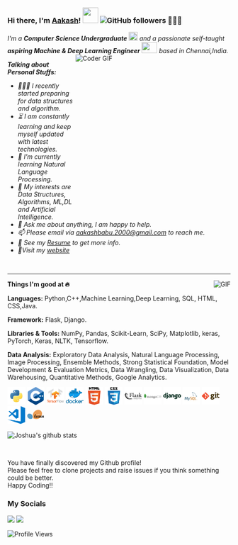 ### Hi there, I'm [Aakash]()! <img src="https://raw.githubusercontent.com/TheDudeThatCode/TheDudeThatCode/master/Assets/Hi.gif" width=35 height=35> ![GitHub followers](https://img.shields.io/github/followers/aakash-cse?style=social) 👋👋👋

<p>
  <em>
    I'm a <b>Computer Science Undergraduate</b> <img src="https://raw.githubusercontent.com/TheDudeThatCode/TheDudeThatCode/master/Assets/Medal.gif" width=20 height=20> and a passionate self-taught <b>aspiring Machine & Deep Learning Engineer</b> <img src="https://raw.githubusercontent.com/TheDudeThatCode/TheDudeThatCode/master/Assets/Developer.gif" width=35 height=25> based in Chennai,India.
  </em>
<!--<img align="right" alt="Coder GIF" height=250 width=350 src="https://magiccopy.xyz/assets/images/hadder.gif" /> -->
<img align="right" alt="Coder GIF" height=350 width=350 src="https://media.giphy.com/media/VTtANKl0beDFQRLDTh/giphy.gif"/>
 </p>


<em>

**Talking about Personal Stuffs:**

- 👨🏽‍💻 I recently started preparing for data structures and algorithm.
- ⏳ I am constantly learning and keep myself updated with latest technologies.
- 🌱 I’m currently learning Natural Language Processing.
- 🤔 My interests are Data Structures, Algorithms, ML,DL and Artificial Intelligence.
- 💬 Ask me about anything, I am happy to help.
- 📫 Please email via aakashbabu.2000@gmail.com to reach me.
- 📝 See my [Resume](https://docs.google.com/document/d/1xOvqyt8naWBC3w1gPhcc6hhVRwMn-61Zqdcu8XelsUU/edit?usp=sharing) to get more info.
- 🎯Visit my [website](https://aakash-cse.github.io/)

<br/>
</em>

<hr>
<div>
<p>
<img align="right" alt="GIF" src="https://media.giphy.com/media/L8K62iTDkzGX6/giphy.gif" />

**Things I'm good at :fire:**

**Languages:**  Python,C++,Machine Learning,Deep Learning, SQL, HTML, CSS,Java.

**Framework:** Flask, Django.

**Libraries & Tools:** NumPy, Pandas, Scikit-Learn, SciPy, Matplotlib, keras, PyTorch, Keras, NLTK, Tensorflow.

**Data Analysis:** Exploratory Data Analysis, Natural Language Processing, Image Processing, Ensemble Methods, Strong Statistical Foundation, Model Development & Evaluation Metrics, Data Wrangling, Data Visualization, Data Warehousing, Quantitative Methods, Google Analytics.


<code><img height="40" src="https://raw.githubusercontent.com/github/explore/80688e429a7d4ef2fca1e82350fe8e3517d3494d/topics/python/python.png" title="python"></code>
<code><img height="40" src="https://raw.githubusercontent.com/github/explore/80688e429a7d4ef2fca1e82350fe8e3517d3494d/topics/cpp/cpp.png" title="cpp"></code>
<code><img height="40" src="https://raw.githubusercontent.com/github/explore/80688e429a7d4ef2fca1e82350fe8e3517d3494d/topics/tensorflow/tensorflow.png" title="tensorflow"></code>
<code><img height="40" src="https://raw.githubusercontent.com/github/explore/80688e429a7d4ef2fca1e82350fe8e3517d3494d/topics/docker/docker.png" title="docker"></code>
<code><img height="40" src="https://raw.githubusercontent.com/github/explore/80688e429a7d4ef2fca1e82350fe8e3517d3494d/topics/html/html.png" title="html"></code>
<code><img height="40" src="https://raw.githubusercontent.com/github/explore/80688e429a7d4ef2fca1e82350fe8e3517d3494d/topics/css/css.png" title="css"></code>
<code><img height="40" src="https://raw.githubusercontent.com/github/explore/80688e429a7d4ef2fca1e82350fe8e3517d3494d/topics/flask/flask.png" title="flask"></code>
<code><img height="40" src="https://raw.githubusercontent.com/github/explore/80688e429a7d4ef2fca1e82350fe8e3517d3494d/topics/mongodb/mongodb.png" title="mongodb"></code>
<code><img height="40" src="https://raw.githubusercontent.com/github/explore/80688e429a7d4ef2fca1e82350fe8e3517d3494d/topics/django/django.png" title="django"></code>
<code><img height="40" src="https://raw.githubusercontent.com/github/explore/80688e429a7d4ef2fca1e82350fe8e3517d3494d/topics/mysql/mysql.png" title="mysql"></code>
<code><img height="40" src="https://raw.githubusercontent.com/github/explore/80688e429a7d4ef2fca1e82350fe8e3517d3494d/topics/git/git.png" title="git"></code>
<code><img height="40" src="https://raw.githubusercontent.com/github/explore/80688e429a7d4ef2fca1e82350fe8e3517d3494d/topics/visual-studio-code/visual-studio-code.png" title="vscode"></code>
<code><img height="40" src="https://raw.githubusercontent.com/github/explore/80688e429a7d4ef2fca1e82350fe8e3517d3494d/topics/scikit-learn/scikit-learn.png" title="sklearn"></code>
</p>
</div>

![Joshua's github stats](https://github-readme-stats.vercel.app/api?username=aakash-cse&show_icons=true&hide_border=true)

<br/>

You have finally discovered my Github profile!
<br/>
Please feel free to clone projects and raise issues if you think something could be better.
<br/>
Happy Coding!!


### My Socials

[<img target="_blank" src="https://img.icons8.com/bubbles/100/000000/linkedin.png">](https://www.linkedin.com/in/aakash-b-b3379a190/)  [<img target="_blank" src="https://img.icons8.com/bubbles/100/000000/github.png">](https://github.com/aakash-cse) 


![Profile Views](https://komarev.com/ghpvc/?username=aakash-cse&style=flat-square)

```python

```
